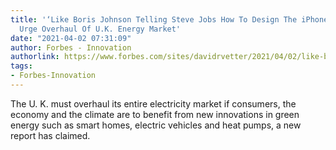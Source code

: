 ```yaml
---
title: '‘Like Boris Johnson Telling Steve Jobs How To Design The iPhone’: Experts
  Urge Overhaul Of U.K. Energy Market'
date: "2021-04-02 07:31:09"
author: Forbes - Innovation
authorlink: https://www.forbes.com/sites/davidrvetter/2021/04/02/like-boris-johnson-telling-steve-jobs-how-to-design-the-iphone-experts-urge-overhaul-of-uk-energy-market/
tags:
- Forbes-Innovation
---
```

The U. K. must overhaul its entire electricity market if consumers, the economy and the climate are to benefit from new innovations in green energy such as smart homes, electric vehicles and heat pumps, a new report has claimed.